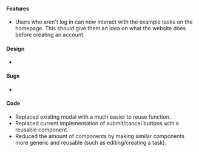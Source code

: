 #### Features
-  Users who aren't log in can now interact with the example tasks on the homepage. This should give them an idea on what the website does before creating an account.

#### Design
-  


#### Bugs
-  

#### Code
-  Replaced existing modal with a much easier to reuse function.
-  Replaced current implementation of submit/cancel buttons with a reusable component.
-  Reduced the amount of components by making similar components more generic and reusable (such as editing/creating a task).